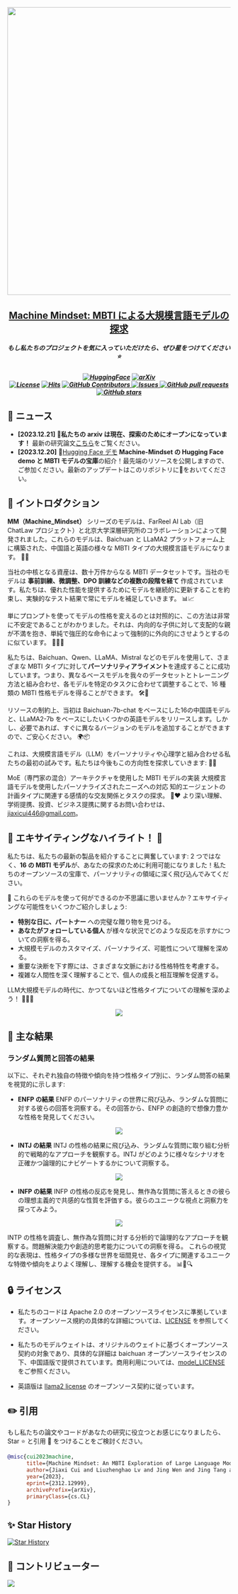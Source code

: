 <p align="center">
    <img src="https://raw.githubusercontent.com/PKU-YuanGroup/Machine-Mindset/main/images/logo.png" width="650" style="margin-bottom: 0.2;"/>
<p>
<h2 align="center"> <a href="https://arxiv.org/pdf/2312.12999.pdf">Machine Mindset: MBTI による大規模言語モデルの探求</a></h2>
<h5 align="center">もし私たちのプロジェクトを気に入っていただけたら、ぜひ星をつけてください⭐  </h2>


<h5 align="center">


[![HuggingFace](https://img.shields.io/badge/🤗-Open%20In%20Spaces-blue.svg)](https://huggingface.co/FarReelAILab/Machine_Mindset_zh_INTP)
[![arXiv](https://img.shields.io/badge/Arxiv-2312.12999-b31b1b.svg?logo=arXiv)](https://arxiv.org/pdf/2312.12999.pdf) <br>
[![License](https://img.shields.io/badge/License-Apache%202.0-yellow)](https://github.com/PKU-YuanGroup/Machine-Mindset/blob/main/LICENSE)
[![Hits](https://hits.seeyoufarm.com/api/count/incr/badge.svg?url=https%3A%2F%2Fgithub.com%2FPKU-YuanGroup%2FMachine-Mindset&count_bg=%2379C83D&title_bg=%23555555&icon=&icon_color=%23E7E7E7&title=Visitor&edge_flat=false)](https://hits.seeyoufarm.com)
      <a href="https://github.com/PKU-YuanGroup/Machine-Mindset/graphs/contributors">
        <img alt="GitHub Contributors" src="https://img.shields.io/github/contributors/PKU-YuanGroup/Machine-Mindset" />
      </a>
      <a href="https://github.com/PKU-YuanGroup/Machine-Mindset/issues">
        <img alt="Issues" src="https://img.shields.io/github/issues/PKU-YuanGroup/Machine-Mindset?color=0088ff" />
      </a>
      <a href="https://github.com/PKU-YuanGroup/Machine-Mindset/pulls">
        <img alt="GitHub pull requests" src="https://img.shields.io/github/issues-pr/PKU-YuanGroup/Machine-Mindset?color=0088ff" />
      </a>
      <a href="https://github.com/PKU-YuanGroup/Machine-Mindset/stargazers">
        <img alt="GitHub stars" src="https://img.shields.io/github/stars/PKU-YuanGroup/Machine-Mindset?color=ccf" />
      </a>
<br>

</h5>


## 📰 ニュース

* **[2023.12.21]**  📑**私たちの arxiv は現在、探索のためにオープンになっています！** 最新の研究論文[こちら](https://arxiv.org/pdf/2312.12999.pdf)をご覧ください。
* **[2023.12.20]**  🤗[Hugging Face デモ](https://huggingface.co/FarReelAILab/Machine_Mindset_zh_INTP) **Machine-Mindset の Hugging Face demo と MBTI モデルの宝庫**の紹介！最先端のリソースを公開しますので、ご参加ください。最新のアップデートはこのリポジトリに👀をおいてください。

## 🚀 イントロダクション
**MM（Machine_Mindset）** シリーズのモデルは、FarReel AI Lab（旧 ChatLaw プロジェクト）と北京大学深層研究所のコラボレーションによって開発されました。これらのモデルは、Baichuan と LLaMA2 プラットフォーム上に構築された、中国語と英語の様々な MBTI タイプの大規模言語モデルになります。 🤖🌐

当社の中核となる資産は、数十万件からなる MBTI データセットです。当社のモデルは **事前訓練、微調整、DPO 訓練などの複数の段階を経て** 作成されています。私たちは、優れた性能を提供するためにモデルを継続的に更新することを約束し、実験的なテスト結果で常にモデルを補足していきます。 📊📈

単にプロンプトを使ってモデルの性格を変えるのとは対照的に、この方法は非常に不安定であることがわかりました。それは、内向的な子供に対して支配的な親が不満を抱き、単純で強圧的な命令によって強制的に外向的にさせようとするのに似ています。 🙅‍♂️😄

私たちは、Baichuan、Qwen、LLaMA、Mistral などのモデルを使用して、さまざまな MBTI タイプに対して**パーソナリティアライメント**を達成することに成功しています。つまり、異なるベースモデルを我々のデータセットとトレーニング方法と組み合わせ、各モデルを特定のタスクに合わせて調整することで、16 種類の MBTI 性格モデルを得ることができます。 🛠🧩

リソースの制約上、当初は Baichuan-7b-chat をベースにした16の中国語モデルと、LLaMA2-7b をベースにしたいくつかの英語モデルをリリースします。しかし、必要であれば、すぐに異なるバージョンのモデルを追加することができますので、ご安心ください。 🌍📦

これは、大規模言語モデル（LLM）をパーソナリティや心理学と組み合わせる私たちの最初の試みです。私たちは今後もこの方向性を探求していきます: 🚀🌱

MoE（専門家の混合）アーキテクチャを使用した MBTI モデルの実装
大規模言語モデルを使用したパーソナライズされたニーズへの対応
知的エージェントの計画タイプに関連する感情的な交友関係とタスクの探求。 🧠❤️
より深い理解、学術提携、投資、ビジネス提携に関するお問い合わせは、jiaxicui446@gmail.com。

## 🌟 エキサイティングなハイライト！ 🌟

私たちは、私たちの最新の製品を紹介することに興奮しています: 2 つではなく、**16 の MBTI モデル**が、あなたの探求のために利用可能になりました！私たちのオープンソースの宝庫で、パーソナリティの領域に深く飛び込んでみてください。

🤔 これらのモデルを使って何ができるのか不思議に思いませんか？エキサイティングな可能性をいくつかご紹介しましょう:

+ **特別な日に、パートナー** への完璧な贈り物を見つける。
+ **あなたがフォローしている個人** が様々な状況でどのような反応を示すかについての洞察を得る。
+ 大規模モデルのカスタマイズ、パーソナライズ、可能性について理解を深める。
+ 重要な決断を下す際には、さまざまな文脈における性格特性を考慮する。
+ 複雑な人間性を深く理解することで、個人の成長と相互理解を促進する。

LLM大規模モデルの時代に、かつてないほど性格タイプについての理解を深めよう！ 🎉🧠🌈

<div align="center"><img src="https://raw.githubusercontent.com/PKU-YuanGroup/Machine-Mindset/main/images/arxiv_index.png" style="width=40%;"/></div>


## 🚀 主な結果

### ランダム質問と回答の結果
以下に、それぞれ独自の特徴や傾向を持つ性格タイプ別に、ランダム問答の結果を視覚的に示します:

+ **ENFP の結果** ENFP のパーソナリティの世界に飛び込み、ランダムな質問に対する彼らの回答を洞察する。その回答から、ENFP の創造的で想像力豊かな性格を発見してください。
<div align="center"><img src="https://raw.githubusercontent.com/PKU-YuanGroup/Machine-Mindset/main/images/EN_ENFP_res.png" style="width=40%;"/></div>

+ **INTJ の結果** INTJ の性格の結果に飛び込み、ランダムな質問に取り組む分析的で戦略的なアプローチを観察する。INTJ がどのように様々なシナリオを正確かつ論理的にナビゲートするかについて洞察する。
<div align="center"><img src="https://raw.githubusercontent.com/PKU-YuanGroup/Machine-Mindset/main/images/EN_INTJ_res.png" style="width=40%;"/></div>

+ **INFP の結果** INFP の性格の反応を発見し、無作為な質問に答えるときの彼らの理想主義的で共感的な性質を評価する。彼らのユニークな視点と洞察力を探ってみよう。
<div align="center"><img src="https://raw.githubusercontent.com/PKU-YuanGroup/Machine-Mindset/main/images/EN_INFP_res.png" style="width=40%;"/></div>

INTP の性格を調査し、無作為な質問に対する分析的で論理的なアプローチを観察する。問題解決能力や創造的思考能力についての洞察を得る。
これらの視覚的な表現は、性格タイプの多様な世界を垣間見せ、各タイプに関連するユニークな特徴や傾向をよりよく理解し、理解する機会を提供する。 📊🧠🔍




## 🔒 ライセンス

* 私たちのコードは Apache 2.0 のオープンソースライセンスに準拠しています。オープンソース規約の具体的な詳細については、[LICENSE](https://github.com/PKU-YuanGroup/Machine-Mindset/blob/main/LICENSE) を参照してください。

* 私たちのモデルウェイトは、オリジナルのウェイトに基づくオープンソース契約の対象であり、具体的な詳細は baichuan オープンソースライセンスの下、中国語版で提供されています。商用利用については、[model_LICENSE](https://huggingface.co/JessyTsu1/Machine_Mindset_zh_INTP/resolve/main/Machine_Mindset%E5%9F%BA%E4%BA%8Ebaichuan%E7%9A%84%E6%A8%A1%E5%9E%8B%E7%A4%BE%E5%8C%BA%E8%AE%B8%E5%8F%AF%E5%8D%8F%E8%AE%AE.pdf) をご参照ください。

* 英語版は [llama2 license](https://ai.meta.com/resources/models-and-libraries/llama-downloads/) のオープンソース契約に従っています。

## ✏️ 引用

もし私たちの論文やコードがあなたの研究に役立つとお感じになりましたら、Star :star: と引用 :pencil: をつけることをご検討ください。

```BibTeX
@misc{cui2023machine,
      title={Machine Mindset: An MBTI Exploration of Large Language Models},
      author={Jiaxi Cui and Liuzhenghao Lv and Jing Wen and Jing Tang and YongHong Tian and Li Yuan},
      year={2023},
      eprint={2312.12999},
      archivePrefix={arXiv},
      primaryClass={cs.CL}
}
```


<!---->

## ✨ Star History

[![Star History](https://api.star-history.com/svg?repos=PKU-YuanGroup/Machine-Mindset&type=Date)](https://star-history.com/#PKU-YuanGroup/Machine-Mindset&Date)

## 🤝 コントリビューター

<a href="https://github.com/PKU-YuanGroup/Machine-Mindset/graphs/contributors">
  <img src="https://contrib.rocks/image?repo=PKU-YuanGroup/Machine-Mindset" />
</a>
